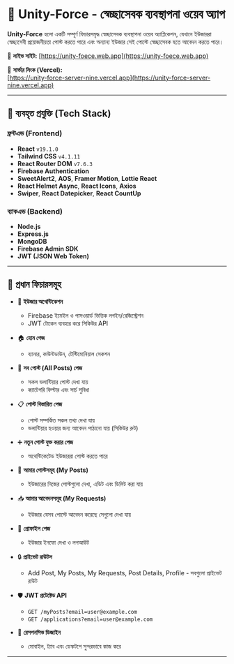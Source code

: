 # 🌟 Unity-Force - স্বেচ্ছাসেবক ব্যবস্থাপনা ওয়েব অ্যাপ

**Unity-Force** হলো একটি সম্পূর্ণ ফিচারসমৃদ্ধ স্বেচ্ছাসেবক ব্যবস্থাপনা ওয়েব অ্যাপ্লিকেশন, যেখানে ইউজাররা স্বেচ্ছাসেবী প্রয়োজনীয়তা পোস্ট করতে পারে এবং অন্যান্য ইউজার সেই পোস্টে স্বেচ্ছাসেবক হতে আবেদন করতে পারে।

🔗 **লাইভ সাইট:** [https://unity-foece.web.app](https://unity-foece.web.app)

🔗 **সার্ভার লিংক (Vercel):**  
[https://unity-force-server-nine.vercel.app](https://unity-force-server-nine.vercel.app)

---

## 🚀 ব্যবহৃত প্রযুক্তি (Tech Stack)

### ফ্রন্টএন্ড (Frontend)

- **React** `v19.1.0`
- **Tailwind CSS** `v4.1.11`
- **React Router DOM** `v7.6.3`
- **Firebase Authentication**
- **SweetAlert2**, **AOS**, **Framer Motion**, **Lottie React**
- **React Helmet Async**, **React Icons**, **Axios**
- **Swiper**, **React Datepicker**, **React CountUp**

### ব্যাকএন্ড (Backend)

- **Node.js**
- **Express.js**
- **MongoDB**
- **Firebase Admin SDK**
- **JWT (JSON Web Token)**

---

## 🔐 প্রধান ফিচারসমূহ

- 🔐 **ইউজার অথেন্টিকেশন**
  - Firebase ইমেইল ও পাসওয়ার্ড ভিত্তিক লগইন/রেজিস্ট্রেশন
  - JWT টোকেন ব্যবহার করে সিকিউর API

- 🏠 **হোম পেজ**
  - ব্যানার, কাউন্টডাউন, টেস্টিমোনিয়াল সেকশন

- 📄 **সব পোস্ট (All Posts) পেজ**
  - সকল ভলান্টিয়ার পোস্ট দেখা যায়
  - ক্যাটেগরি ফিল্টার এবং সার্চ সুবিধা

- 📋 **পোস্ট বিস্তারিত পেজ**
  - পোস্ট সম্পর্কিত সকল তথ্য দেখা যায়
  - ভলান্টিয়ার হওয়ার জন্য আবেদন পাঠানো যায় (সিকিউর রুট)

- ➕ **নতুন পোস্ট যুক্ত করার পেজ**
  - অথেন্টিকেটেড ইউজাররা পোস্ট করতে পারে

- 📌 **আমার পোস্টসমূহ (My Posts)**
  - ইউজারের নিজের পোস্টগুলো দেখা, এডিট এবং ডিলিট করা যায়

- 📥 **আমার আবেদনসমূহ (My Requests)**
  - ইউজার যেসব পোস্টে আবেদন করেছে সেগুলো দেখা যায়

- 👤 **প্রোফাইল পেজ**
  - ইউজার ইনফো দেখা ও লগআউট

- 🔒 **প্রাইভেট রাউটস**
  - Add Post, My Posts, My Requests, Post Details, Profile - সবগুলো প্রাইভেট রাউট

- 🛡️ **JWT প্রটেক্টেড API**
  - `GET /myPosts?email=user@example.com`
  - `GET /applications?email=user@example.com`

- 📱 **রেসপনসিভ ডিজাইন**
  - মোবাইল, ট্যাব এবং ডেস্কটপে সুন্দরভাবে কাজ করে

---